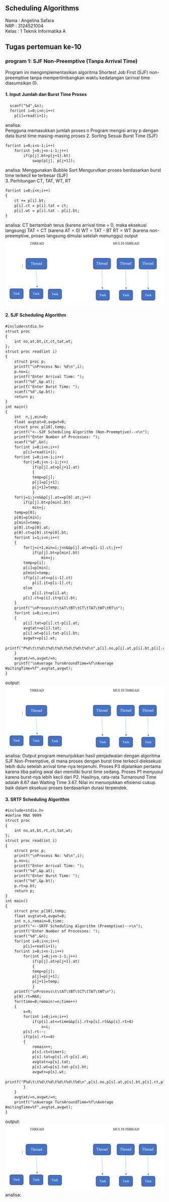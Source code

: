 ## Scheduling Algorithms ##  
Nama : Angelina Safara  
NRP : 3124521004  
Kelas : 1 Teknik Informatika A  

## Tugas pertemuan ke-10  
### program 1: SJF Non-Preemptive (Tanpa Arrival Time)  
Program ini mengimplementasikan algoritma Shortest Job First (SJF) non-preemptive tanpa mempertimbangkan waktu kedatangan (arrival time diasumsikan 0).  
#### 1. Input Jumlah dan Burst Time Proses  
```
  scanf("%d",&n);  
  for(int i=0;i<n;i++)  
    p[i]=read(i+1);  
```

analisa:  
Pengguna memasukkan jumlah proses n
Program mengisi array p dengan data burst time masing-masing proses
2.	Sorting Sesuai Burst Time (SJF)  
```
for(int i=0;i<n-1;i++)
    for(int j=0;j<n-i-1;j++)
        if(p[j].bt>p[j+1].bt)
            swap(p[j], p[j+1]);
```
analisa:
Menggunakan Bubble Sort
Mengurutkan proses berdasarkan burst time terkecil ke terbesar (SJF)  
3.	Perhitungan CT, TAT, WT, RT
```
for(int i=0;i<n;i++)
{
    ct += p[i].bt;
    p[i].ct = p[i].tat = ct;
    p[i].wt = p[i].tat - p[i].bt;
}
```
analisa:
CT bertambah terus (karena arrival time = 0, maka eksekusi langsung)
TAT = CT (karena AT = 0)
WT = TAT - BT
RT = WT (karena non-preemptive, proses langsung dimulai setelah menunggu)
output
![thread](https://github.com/angellins/SisOp-2025/blob/main/threads/thread.png)
#### 2. SJF Scheduling Algorithm
```
#include<stdio.h>
struct proc
{
    int no,at,bt,it,ct,tat,wt;
};
struct proc read(int i)
{
    struct proc p;
    printf("\nProcess No: %d\n",i);
    p.no=i;
    printf("Enter Arrival Time: ");
    scanf("%d",&p.at);
    printf("Enter Burst Time: ");
    scanf("%d",&p.bt);
    return p;
}
int main()
{
    int  n,j,min=0;
    float avgtat=0,avgwt=0;
    struct proc p[10],temp;
    printf("<--SJF Scheduling Algorithm (Non-Preemptive)-->\n");
    printf("Enter Number of Processes: ");
    scanf("%d",&n);
    for(int i=0;i<n;i++)
        p[i]=read(i+1);
    for(int i=0;i<n-1;i++)
        for(j=0;j<n-i-1;j++)    
            if(p[j].at>p[j+1].at)
            {
            temp=p[j];
            p[j]=p[j+1];
            p[j+1]=temp;
            }
    for(j=1;j<n&&p[j].at==p[0].at;j++)
        if(p[j].bt<p[min].bt)
            min=j;
    temp=p[0];
    p[0]=p[min];
    p[min]=temp;
    p[0].it=p[0].at;
    p[0].ct=p[0].it+p[0].bt;
    for(int i=1;i<n;i++)
    {
        for(j=i+1,min=i;j<n&&p[j].at<=p[i-1].ct;j++)
            if(p[j].bt<p[min].bt)
                min=j;
        temp=p[i];
        p[i]=p[min];
        p[min]=temp;
        if(p[i].at<=p[i-1].ct)
            p[i].it=p[i-1].ct;
        else
            p[i].it=p[i].at;
        p[i].ct=p[i].it+p[i].bt;
    }
    printf("\nProcess\t\tAT\tBT\tCT\tTAT\tWT\tRT\n");
    for(int i=0;i<n;i++)
    {
        p[i].tat=p[i].ct-p[i].at;
        avgtat+=p[i].tat;
        p[i].wt=p[i].tat-p[i].bt;
        avgwt+=p[i].wt;
        printf("P%d\t\t%d\t%d\t%d\t%d\t%d\t%d\n",p[i].no,p[i].at,p[i].bt,p[i].ct,p[i].tat,p[i].wt,p[i].wt);
    }
    avgtat/=n,avgwt/=n;
    printf("\nAverage TurnAroundTime=%f\nAverage WaitingTime=%f",avgtat,avgwt);
}
```
output:
![thread](https://github.com/angellins/SisOp-2025/blob/main/threads/thread.png)
analisa:
Output program menunjukkan hasil penjadwalan dengan algoritma SJF Non-Preemptive, di mana proses dengan burst time terkecil dieksekusi lebih dulu setelah arrival time-nya terpenuhi. Proses P3 dijalankan pertama karena tiba paling awal dan memiliki burst time sedang. Proses P1 menyusul karena burst-nya lebih kecil dari P2. Hasilnya, rata-rata Turnaround Time adalah 8.67 dan Waiting Time 3.67. Nilai ini menunjukkan efisiensi cukup baik dalam eksekusi proses berdasarkan durasi terpendek.
#### 3. SRTF Scheduling Algorithm  
```
#include<stdio.h>
#define MAX 9999
struct proc
{
    int no,at,bt,rt,ct,tat,wt;
};
struct proc read(int i)
{
    struct proc p;
    printf("\nProcess No: %d\n",i);
    p.no=i;
    printf("Enter Arrival Time: ");
    scanf("%d",&p.at);
    printf("Enter Burst Time: ");
    scanf("%d",&p.bt);
    p.rt=p.bt;
    return p;
}
int main()
{
    struct proc p[10],temp;
    float avgtat=0,avgwt=0;
    int n,s,remain=0,time;
    printf("<--SRTF Scheduling Algorithm (Preemptive)-->\n");
    printf("Enter Number of Processes: ");
    scanf("%d",&n);
    for(int i=0;i<n;i++)
        p[i]=read(i+1);
    for(int i=0;i<n-1;i++)
        for(int j=0;j<n-i-1;j++)    
            if(p[j].at>p[j+1].at)
            {
            temp=p[j];
            p[j]=p[j+1];
            p[j+1]=temp;
            }
    printf("\nProcess\t\tAT\tBT\tCT\tTAT\tWT\n");
    p[9].rt=MAX;
    for(time=0;remain!=n;time++)
    {
        s=9;
        for(int i=0;i<n;i++)
            if(p[i].at<=time&&p[i].rt<p[s].rt&&p[i].rt>0)
                s=i;
        p[s].rt--;
        if(p[s].rt==0)
        {
            remain++;
            p[s].ct=time+1;
            p[s].tat=p[s].ct-p[s].at;
            avgtat+=p[s].tat;
            p[s].wt=p[s].tat-p[s].bt;
            avgwt+=p[s].wt;
            printf("P%d\t\t%d\t%d\t%d\t%d\t%d\n",p[s].no,p[s].at,p[s].bt,p[s].ct,p[s].tat,p[s].wt);
        }
    }
    avgtat/=n,avgwt/=n;
    printf("\nAverage TurnAroundTime=%f\nAverage WaitingTime=%f",avgtat,avgwt);
}
```
output:
![thread](https://github.com/angellins/SisOp-2025/blob/main/threads/thread.png)
analisa:
